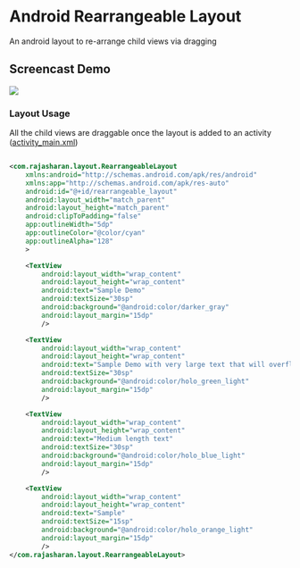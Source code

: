 # Android Rearrangeable Layout
An android layout to re-arrange child views via dragging

## Screencast Demo
![](/screencast.gif)

### Layout Usage
All the child views are draggable once the layout is added to an activity
([activity_main.xml](/demo/src/main/res/layout/activity_main.xml))
```xml

<com.rajasharan.layout.RearrangeableLayout
    xmlns:android="http://schemas.android.com/apk/res/android"
    xmlns:app="http://schemas.android.com/apk/res-auto"
    android:id="@+id/rearrangeable_layout"
    android:layout_width="match_parent"
    android:layout_height="match_parent"
    android:clipToPadding="false"
    app:outlineWidth="5dp"
    app:outlineColor="@color/cyan"
    app:outlineAlpha="128"
    >

    <TextView
        android:layout_width="wrap_content"
        android:layout_height="wrap_content"
        android:text="Sample Demo"
        android:textSize="30sp"
        android:background="@android:color/darker_gray"
        android:layout_margin="15dp"
        />

    <TextView
        android:layout_width="wrap_content"
        android:layout_height="wrap_content"
        android:text="Sample Demo with very large text that will overflow in width"
        android:textSize="30sp"
        android:background="@android:color/holo_green_light"
        android:layout_margin="15dp"
        />

    <TextView
        android:layout_width="wrap_content"
        android:layout_height="wrap_content"
        android:text="Medium length text"
        android:textSize="30sp"
        android:background="@android:color/holo_blue_light"
        android:layout_margin="15dp"
        />

    <TextView
        android:layout_width="wrap_content"
        android:layout_height="wrap_content"
        android:text="Sample"
        android:textSize="15sp"
        android:background="@android:color/holo_orange_light"
        android:layout_margin="15dp"
        />
</com.rajasharan.layout.RearrangeableLayout>
```
